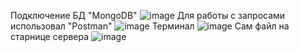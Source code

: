 Подключение БД "MongoDB"
![image](https://github.com/user-attachments/assets/016a418d-fe57-4ae9-8cdc-813b09559da7)
Для работы с запросами использовал "Postman"
![image](https://github.com/user-attachments/assets/395ee369-80c4-4462-9676-0a70ab52c41e)
Терминал
![image](https://github.com/user-attachments/assets/c2a586cb-0682-479b-aa21-99d23b200e5f)
Сам файл на старнице сервера 
![image](https://github.com/user-attachments/assets/db42697c-5c6e-422b-937c-518b9598b509)

